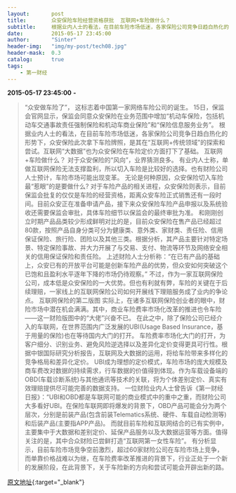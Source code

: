 ```yaml
---
layout:       post
title:        众安保险车险经营资格获批  互联网+车险做什么？
subtitle:     根据业内人士的看法，在目前车险市场低迷，各家保险公司竞争日趋白热化的形势下，众安保险此次拿下车险牌照，是其在“互联网+传统领域”的探索和尝试。互联网“大数据”也为众安保险在车险定价方面打下了基础。
date:         2015-05-17 23:45:00
author:       "Sinter"
header-img:   "img/my-post/tech08.jpg"
header-mask:  0.3
catalog:      true
tags:
    - 第一财经
---
```


**2015-05-17 23:45:00**  **-**

> “众安做车险了”， 这标志着中国第一家网络车险公司的诞生。
15日，保监会官网显示，保监会同意众安保险在业务范围中增加“机动车保险，包括机动车交通事故责任强制保险和机动车商业保险”和“保险信息服务业务”。
根据业内人士的看法，在目前车险市场低迷，各家保险公司竞争日趋白热化的形势下，众安保险此次拿下车险牌照，是其在“互联网+传统领域”的探索和尝试。互联网“大数据”也为众安保险在车险定价方面打下了基础。
互联网+车险做什么？
对于众安保险的“风向”，业界猜测良多。
有业内人士称，单做互联网保险无法支撑盈利，所以切入车险是比较好的选择。也有财险公司人士预计，车险市场可能出现变革。
无论是何种原因，众安保险切入车险最“惹眼”的是要做什么?
对于车险产品的相关进程，众安保险则表示，目前保监会批复的仅仅是车险的经营资格，距离众安车险正式销售还有一段时间。目前众安正在准备申请产品，接下来众安保险车险产品申报以及系统验收还需要保监会审批，具体车险细节以保监会的最终审批为准。
和刚刚创立时期产品品类较少形成鲜明对比的是，目前众安保险在售产品已经超过80款，按照产品自身分类可分为健康类、意外类、家财类、责任险、信用保证保险、旅行险、团险以及其他三类。根据分析，其产品主要针对特定场景、特定保险事故、并大力开展了与交易、支付、物流等环节及网络安全相关的信用保证保险和责任险。
上述财险人士分析称：“在已有产品的基础上，众安已有的开放平台可能是创新车险产品的优势，但众安如何突破这个已饱和且盈利水平逐年下降的市场仍待观察。”
不过，作为一家互联网保险公司，成本低是众安保险的一大优势。但也有利就有弊，车险的关键在于后续理赔，一家线上的互联网保险公司如何开展线下理赔服务成了业内的争论点。
互联网保险的第二版图
实际上，在诸多互联网保险创业者的眼中，财险市场中潜在机会满满。其中，商业车险费率市场化改革的推进也令车险——这一财险版图中的“大佬”兴奋不已。
在此之中，除了保险公司已经介入的车联网，在世界范围内广泛发展的UBI(Usage Based Insurance，基于用量的保险)也在等待国内大门的打开。
车险费率市场化大门的打开，为客户细分、识别业务、避免风险逆选择以及差异化定价变得更具可行性。根据中银国际研究分析报告，互联网及大数据的运用，将给车险带来多样化的竞争格局和差异化定价。
UBI成为理想的定价模式，车险市场的庞大规模及商车费改对数据的持续需求，行车数据的价值得到体现。作为车载设备端的OBD(车载诊断系统)与其他通讯等技术的关联，将为个体差别定价、真实有效理赔提供尽可能完善的数据支持。
一位财险业内人士曾告诉《第一财经日报》：“UBI和OBD都是车联网可能的商业模式中的重中之重，而财险公司大多看好UBI。在保险车联网即将爆发的背景下，OBD产品可能会分为两个层次，分别是前装产品(包含前装Telematics系统、硬件、车载自动检测等)和后装产品(主要指APP产品)。
而就目前车险和互联网结合的已有实例中，主要集中于大数据和差别定价、延保产品服务以及大数据运营等方面。值得关注的是，其中合众财险已尝鲜打造“互联网第一女性车险”。
有分析显示，目前车险市场竞争空前激烈，超过60家财险公司在车险市场上竞争，而单靠价格战难以为继，在车险费率改革推进的背景下，行业正处于一个新的发展阶段，在此背景下，关于车险新的方向和尝试可能会开辟出新的路。


[原文地址](http://www.yicai.com/news/4618962.html){:target="_blank"}


